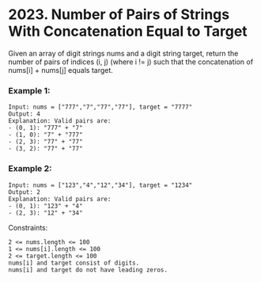 # 2023. Number of Pairs of Strings With Concatenation Equal to Target


Given an array of digit strings nums and a digit string target, return the number of pairs of indices (i, j) (where i != j) such that the concatenation of nums[i] + nums[j] equals target.
 

### Example 1:
```
Input: nums = ["777","7","77","77"], target = "7777"
Output: 4
Explanation: Valid pairs are:
- (0, 1): "777" + "7"
- (1, 0): "7" + "777"
- (2, 3): "77" + "77"
- (3, 2): "77" + "77"
```

### Example 2:
```
Input: nums = ["123","4","12","34"], target = "1234"
Output: 2
Explanation: Valid pairs are:
- (0, 1): "123" + "4"
- (2, 3): "12" + "34"
 ```

Constraints:
```
2 <= nums.length <= 100
1 <= nums[i].length <= 100
2 <= target.length <= 100
nums[i] and target consist of digits.
nums[i] and target do not have leading zeros.
```